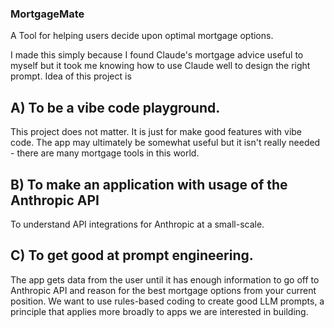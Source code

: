 ### MortgageMate

A Tool for helping users decide upon optimal mortgage options.

I made this simply because I found Claude's mortgage advice useful to myself but it took me knowing how to use Claude well to design the right prompt. Idea of this project is

## A) To be a vibe code playground.

This project does not matter. It is just for make good features with vibe code. The app may ultimately be somewhat useful but it isn't really needed - there are many mortgage tools in this world.

## B) To make an application with usage of the Anthropic API

To understand API integrations for Anthropic at a small-scale.

## C) To get good at prompt engineering.

The app gets data from the user until it has enough information to go off to Anthropic API and reason for the best mortgage options from your current position. We want to use rules-based coding to create good LLM prompts, a principle that applies more broadly to apps we are interested in building.

